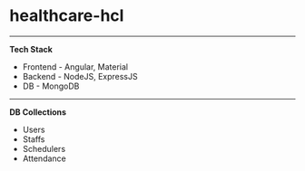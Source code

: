 # healthcare-hcl

---

**Tech Stack**
- Frontend - Angular, Material
- Backend - NodeJS, ExpressJS
- DB - MongoDB

---

**DB Collections**
- Users
- Staffs
- Schedulers
- Attendance
